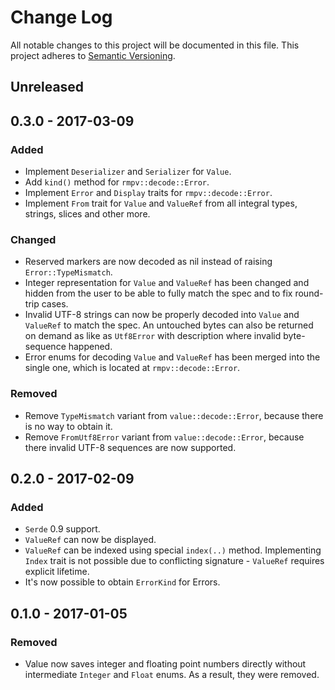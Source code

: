 # Change Log
All notable changes to this project will be documented in this file.
This project adheres to [Semantic Versioning](http://semver.org/).

## Unreleased
## 0.3.0 - 2017-03-09
### Added
- Implement `Deserializer` and `Serializer` for `Value`.
- Add `kind()` method for `rmpv::decode::Error`.
- Implement `Error` and `Display` traits for `rmpv::decode::Error`.
- Implement `From` trait for `Value` and `ValueRef` from all integral types, strings, slices and other more.

### Changed
- Reserved markers are now decoded as nil instead of raising `Error::TypeMismatch`.
- Integer representation for `Value` and `ValueRef` has been changed and hidden from the user to be able to fully match the spec and to fix round-trip cases.
- Invalid UTF-8 strings can now be properly decoded into `Value` and `ValueRef` to match the spec. An untouched bytes can also be returned on demand as like as `Utf8Error` with description where invalid byte-sequence happened.
- Error enums for decoding `Value` and `ValueRef` has been merged into the single one, which is located at `rmpv::decode::Error`.

### Removed
- Remove `TypeMismatch` variant from `value::decode::Error`, because there is no way to obtain it.
- Remove `FromUtf8Error` variant from `value::decode::Error`, because there invalid UTF-8 sequences are now supported.

## 0.2.0 - 2017-02-09
### Added
- `Serde` 0.9 support.
- `ValueRef` can now be displayed.
- `ValueRef` can be indexed using special `index(..)` method. Implementing `Index` trait is not possible due to conflicting signature - `ValueRef` requires explicit lifetime.
- It's now possible to obtain `ErrorKind` for Errors.

## 0.1.0 - 2017-01-05
### Removed
- Value now saves integer and floating point numbers directly without intermediate `Integer` and `Float` enums. As a result, they were removed.
